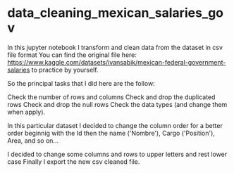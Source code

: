 # data_cleaning_mexican_salaries_gov

In this jupyter notebook I transform and clean data from the dataset in csv file format
You can find the original file here: https://www.kaggle.com/datasets/ivansabik/mexican-federal-government-salaries
 to practice by yourself.

So the principal tasks that I did here are the follow:

Check the number of rows and columns
Check and drop the duplicated rows
Check and drop the null rows
Check the data types (and change them when apply).

In this particular dataset I decided to change the column order for a better order
beginnig with the Id then the name ('Nombre'), Cargo ('Position'), Area, and so on...

I decided to change some columns and rows to upper letters and rest lower case
Finally I export the new csv cleaned file.
